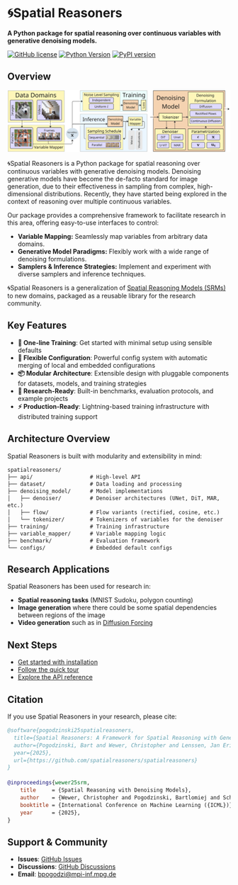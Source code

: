# 🌀Spatial Reasoners

**A Python package for spatial reasoning over continuous variables with generative denoising models.**

[![GitHub license](https://img.shields.io/badge/license-MIT-blue.svg)](LICENSE)
[![Python Version](https://img.shields.io/badge/python-3.11+-brightgreen.svg)]()
[![PyPI version](https://img.shields.io/pypi/v/spatialreasoners.svg)](https://pypi.org/project/spatialreasoners/)

## Overview

<p align="center">
  <img src="assets/overview.png" alt="Spatial Reasoners Overview"/>
</p>

🌀Spatial Reasoners is a Python package for spatial reasoning over continuous variables with generative denoising models. Denoising generative models have become the de-facto standard for image generation, due to their effectiveness in sampling from complex, high-dimensional distributions. Recently, they have started being explored in the context of reasoning over multiple continuous variables.

Our package provides a comprehensive framework to facilitate research in this area, offering easy-to-use interfaces to control:

*   **Variable Mapping:** Seamlessly map variables from arbitrary data domains.
*   **Generative Model Paradigms:** Flexibly work with a wide range of denoising formulations.
*   **Samplers & Inference Strategies:** Implement and experiment with diverse samplers and inference techniques.

🌀Spatial Reasoners is a generalization of [Spatial Reasoning Models (SRMs)](https://geometric-rl.mpi-inf.mpg.de/srm/) to new domains, packaged as a reusable library for the research community.

## Key Features

- **🚀 One-line Training**: Get started with minimal setup using sensible defaults
- **🔧 Flexible Configuration**: Powerful config system with automatic merging of local and embedded configurations
- **📦 Modular Architecture**: Extensible design with pluggable components for datasets, models, and training strategies
- **🔬 Research-Ready**: Built-in benchmarks, evaluation protocols, and example projects
- **⚡ Production-Ready**: Lightning-based training infrastructure with distributed training support

## Architecture Overview

Spatial Reasoners is built with modularity and extensibility in mind:

```
spatialreasoners/
├── api/                  # High-level API
├── dataset/              # Data loading and processing
├── denoising_model/      # Model implementations
│   ├── denoiser/         # Denoiser architectures (UNet, DiT, MAR, etc.)
│   ├── flow/             # Flow variants (rectified, cosine, etc.)
│   └── tokenizer/        # Tokenizers of variables for the denoiser
├── training/             # Training infrastructure
├── variable_mapper/      # Variable mapping logic
├── benchmark/            # Evaluation framework
└── configs/              # Embedded default configs
```

## Research Applications

Spatial Reasoners has been used for research in:

- **Spatial reasoning tasks** (MNIST Sudoku, polygon counting)
- **Image generation** where there could be some spatial dependencies between regions of the image
- **Video generation** such as in [Diffusion Forcing](https://www.boyuan.space/diffusion-forcing/)

## Next Steps

- [Get started with installation](getting-started/installation.md)
- [Follow the quick tour](getting-started/quick-tour.md)
- [Explore the API reference](api.md)

## Citation

If you use Spatial Reasoners in your research, please cite:

```bibtex
@software{pogodzinski25spatialreasoners,
  title={Spatial Reasoners: A Framework for Spatial Reasoning with Generative Models},
  author={Pogodzinski, Bart and Wewer, Christopher and Lenssen, Jan Eric and Schiele, Bernt},
  year={2025},
  url={https://github.com/spatialreasoners/spatialreasoners}
}

@inproceedings{wewer25srm,
    title     = {Spatial Reasoning with Denoising Models},
    author    = {Wewer, Christopher and Pogodzinski, Bartlomiej and Schiele, Bernt and Lenssen, Jan Eric},
    booktitle = {International Conference on Machine Learning ({ICML})},
    year      = {2025},
}
```

## Support & Community

- **Issues**: [GitHub Issues](https://github.com/spatialreasoners/spatialreasoners/issues)
- **Discussions**: [GitHub Discussions](https://github.com/spatialreasoners/spatialreasoners/discussions)
- **Email**: bpogodzi@mpi-inf.mpg.de 